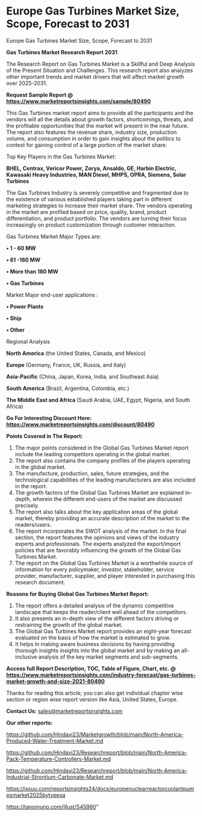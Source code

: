 # Europe Gas Turbines Market Size, Scope, Forecast to 2031
 Europe Gas Turbines Market Size, Scope, Forecast to 2031

<strong>Gas Turbines Market Research Report 2031</strong>

The Research Report on Gas Turbines Market is a Skillful and Deep Analysis of the Present Situation and Challenges. This research report also analyzes other important trends and market drivers that will affect market growth over 2025-2031.

<strong>Request Sample Report @ <a href=https://www.marketreportsinsights.com/sample/80490>https://www.marketreportsinsights.com/sample/80490</a></strong>

This Gas Turbines market report aims to provide all the participants and the vendors will all the details about growth factors, shortcomings, threats, and the profitable opportunities that the market will present in the near future. The report also features the revenue share, industry size, production volume, and consumption in order to gain insights about the politics to contest for gaining control of a large portion of the market share.

Top Key Players in the Gas Turbines Market:

<strong>BHEL, Centrax, Vericor Power, Zorya, Ansaldo, GE, Harbin Electric, Kawasaki Heavy Industries, MAN Diesel, MHPS, OPRA, Siemens, Solar Turbines</strong>

The Gas Turbines Industry is severely competitive and fragmented due to the existence of various established players taking part in different marketing strategies to increase their market share. The vendors operating in the market are profiled based on price, quality, brand, product differentiation, and product portfolio. The vendors are turning their focus increasingly on product customization through customer interaction.

Gas Turbines Market Major Types are:

<strong>• 1 - 60 MW

• 61 -180 MW

• More than 180 MW

• Gas Turbines</strong>

Market Major end-user applications :

<strong>• Power Plants

• Ship

• Other</strong>

Regional Analysis

</u><strong><b>North America</b></strong> (the United States, Canada, and Mexico)

<strong><b>Europe </b></strong>(Germany, France, UK, Russia, and Italy)

<strong><b>Asia-Pacific</b></strong> (China, Japan, Korea, India, and Southeast Asia)

<strong><b>South America</b></strong> (Brazil, Argentina, Colombia, etc.)

<strong><b>The Middle East and Africa</b></strong> (Saudi Arabia, UAE, Egypt, Nigeria, and South Africa)

<strong>Go For Interesting Discount Here: <a href=https://www.marketreportsinsights.com/discount/80490>https://www.marketreportsinsights.com/discount/80490</a></strong>

<strong>Points Covered in The Report:</strong>
<ol>
  <li>The major points considered in the Global Gas Turbines Market report include the leading competitors operating in the global market.</li>
  <li>The report also contains the company profiles of the players operating in the global market.</li>
  <li>The manufacture, production, sales, future strategies, and the technological capabilities of the leading manufacturers are also included in the report.</li>
  <li>The growth factors of the Global Gas Turbines Market are explained in-depth, wherein the different end-users of the market are discussed precisely.</li>
  <li>The report also talks about the key application areas of the global market, thereby providing an accurate description of the market to the readers/users.</li>
  <li>The report incorporates the SWOT analysis of the market. In the final section, the report features the opinions and views of the industry experts and professionals. The experts analyzed the export/import policies that are favorably influencing the growth of the Global Gas Turbines Market.</li>
  <li>The report on the Global Gas Turbines Market is a worthwhile source of information for every policymaker, investor, stakeholder, service provider, manufacturer, supplier, and player interested in purchasing this research document.</li>
</ol>
<strong>Reasons for Buying Global Gas Turbines Market Report:</strong>

<ol>
  <li>The report offers a detailed analysis of the dynamic competitive landscape that keeps the reader/client well ahead of the competitors.</li>
  <li>It also presents an in-depth view of the different factors driving or restraining the growth of the global market.</li>
  <li>The Global Gas Turbines Market report provides an eight-year forecast evaluated on the basis of how the market is estimated to grow.</li>
  <li>It helps in making aware business decisions by having providing thorough insights insights into the global market and by making an all-inclusive analysis of the key market segments and sub-segments.</li>
</ol>
<strong>Access full Report Description, TOC, Table of Figure, Chart, etc. @ <a href=https://www.marketreportsinsights.com/industry-forecast/gas-turbines-market-growth-and-size-2021-80490>https://www.marketreportsinsights.com/industry-forecast/gas-turbines-market-growth-and-size-2021-80490</a></strong>


Thanks for reading this article; you can also get individual chapter wise section or region wise report version like Asia, United States, Europe.

<strong>Contact Us:</strong>
sales@marketreportsinsights.com

<strong>Our other reports:</strong>

<a href=https://github.com/Hindavi23/Marketgrowth/blob/main/North-America-Produced-Water-Treatment-Market.md>https://github.com/Hindavi23/Marketgrowth/blob/main/North-America-Produced-Water-Treatment-Market.md</a>

<a href=https://github.com/Hindavi23/Researchreport/blob/main/North-America-Pack-Temperature-Controllers-Market.md>https://github.com/Hindavi23/Researchreport/blob/main/North-America-Pack-Temperature-Controllers-Market.md</a>

<a href=https://github.com/Hindavi23/Researchreport/blob/main/North-America-Industrial-Strontium-Carbonate-Market.md>https://github.com/Hindavi23/Researchreport/blob/main/North-America-Industrial-Strontium-Carbonate-Market.md</a>

<a href=https://issuu.com/reportsinsights24/docs/europenuclearreactorcoolantpumpsmarket2025bytypesa>https://issuu.com/reportsinsights24/docs/europenuclearreactorcoolantpumpsmarket2025bytypesa</a>

<a href=https://tanomuno.com/illust/545980>https://tanomuno.com/illust/545980</a>"
